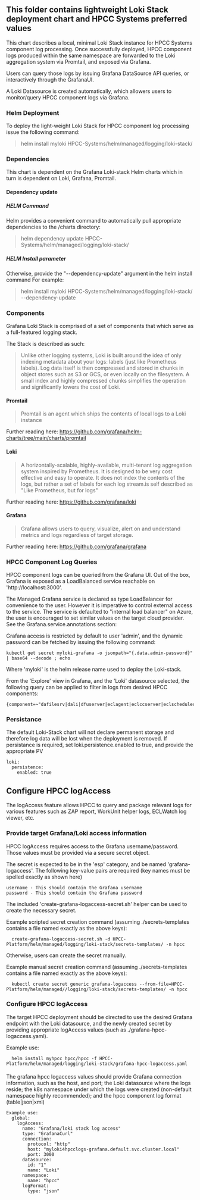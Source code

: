 ## This folder contains lightweight Loki Stack deployment chart and HPCC Systems preferred values

This chart describes a local, minimal Loki Stack instance for HPCC Systems component log processing.
Once successfully deployed, HPCC component logs produced within the same namespace are forwarded to the Loki aggregation system via Promtail, and exposed via Grafana. 

Users can query those logs by issuing Grafana DataSource API queries, or interactively through the GrafanaUI.

A Loki Datasource is created automatically, which allowers users to monitor/query HPCC component logs via Grafana.

### Helm Deployment
To deploy the light-weight Loki Stack for HPCC component log processing issue the following command:

>helm install myloki HPCC-Systems/helm/managed/logging/loki-stack/

### Dependencies
This chart is dependent on the Grafana Loki-stack Helm charts which in turn is dependent on Loki, Grafana, Promtail.

#### Dependency update
##### HELM Command
Helm provides a convenient command to automatically pull appropriate dependencies to the /charts directory:
> helm dependency update HPCC-Systems/helm/managed/logging/loki-stack/

##### HELM Install parameter
Otherwise, provide the "--dependency-update" argument in the helm install command
For example:
> helm install myloki HPCC-Systems/helm/managed/logging/loki-stack/ --dependency-update

### Components
Grafana Loki Stack is comprised of a set of components that which serve as a full-featured logging stack.

The Stack is described as such:

>Unlike other logging systems, Loki is built around the idea of only indexing metadata about your logs: labels (just like Prometheus labels). Log data itself is then compressed and stored in chunks in object stores such as S3 or GCS, or even locally on the filesystem. A small index and highly compressed chunks simplifies the operation and significantly lowers the cost of Loki.

#### Promtail

>Promtail is an agent which ships the contents of local logs to a Loki instance

Further reading here: https://github.com/grafana/helm-charts/tree/main/charts/promtail

#### Loki

>A horizontally-scalable, highly-available, multi-tenant log aggregation system inspired by Prometheus. It is designed to be very cost effective and easy to operate. It does not index the contents of the logs, but rather a set of labels for each log stream.is self described as "Like Prometheus, but for logs"

Further reading here: https://github.com/grafana/loki

#### Grafana

>Grafana allows users to query, visualize, alert on and understand metrics and logs regardless of target storage.

Further reading here: https://github.com/grafana/grafana

### HPCC Component Log Queries

HPCC component logs can be queried from the Grafana UI. Out of the box, Grafana is exposed as a LoadBalanced service reachable on 'http://localhost:3000'.

The Managed Grafana service is declared as type LoadBalancer for convenience to the user. However it is imperative to control external access to the service.
The service is defaulted to "internal load balancer" on Azure, the user is encouraged to set similar values on the target cloud provider. See the Grafana.service.annotations section:

Grafana access is restricted by default to user 'admin', and the dynamic password can be fetched by issuing the following command:

```console
kubectl get secret myloki-grafana -o jsonpath="{.data.admin-password}" | base64 --decode ; echo
```
Where 'myloki' is the helm release name used to deploy the Loki-stack.

From the 'Explore' view in Grafana, and the 'Loki' datasource selected, the following query can be applied to filter in logs from desired HPCC components:

```console
{component=~"dafilesrv|dali|dfuserver|eclagent|eclccserver|eclscheduler|esp|sasha"}
```


### Persistance
The default Loki-Stack chart will not declare permanent storage and therefore log data will be lost when the deployment is removed. If persistance is required, set loki.persistence.enabled to true, and provide the appropriate PV

```console
loki:
  persistence:
    enabled: true
```

## Configure HPCC logAccess
The logAccess feature allows HPCC to query and package relevant logs for various features such as ZAP report, WorkUnit helper logs, ECLWatch log viewer, etc.

### Provide target Grafana/Loki access information 

HPCC logAccess requires access to the Grafana username/password. Those values must be provided via a secure secret object.

The secret is expected to be in the 'esp' category, and be named 'grafana-logaccess'. The following key-value pairs are required (key names must be spelled exactly as shown here)

    username - This should contain the Grafana username
    password - This should contain the Grafana password

The included 'create-grafana-logaccess-secret.sh' helper can be used to create the necessary secret.

Example scripted secret creation command (assuming ./secrets-templates contains a file named exactly as the above keys):

```
  create-grafana-logaccess-secret.sh -d HPCC-Platform/helm/managed/logging/loki-stack/secrets-templates/ -n hpcc
```

Otherwise, users can create the secret manually.

Example manual secret creation command (assuming ./secrets-templates contains a file named exactly as the above keys):

```
  kubectl create secret generic grafana-logaccess --from-file=HPCC-Platform/helm/managed//logging/loki-stack/secrets-templates/ -n hpcc
```

### Configure HPCC logAccess

The target HPCC deployment should be directed to use the desired Grafana endpoint with the Loki datasource, and the newly created secret by providing appropriate logAccess values (such as ./grafana-hpcc-logaccess.yaml).

Example use:

```
  helm install myhpcc hpcc/hpcc -f HPCC-Platform/helm/managed/logging/loki-stack/grafana-hpcc-logaccess.yaml
```

####

The grafana hpcc logaccess values should provide Grafana connection information, such as the host, and port; the Loki datasource where the logs reside; the k8s namespace under which the logs were created (non-default namespace highly recommended); and the hpcc component log format (table|json|xml)

```
Example use:
  global:
    logAccess:
      name: "Grafana/loki stack log access"
      type: "GrafanaCurl"
      connection:
        protocol: "http"
        host: "myloki4hpcclogs-grafana.default.svc.cluster.local"
        port: 3000
      datasource:
        id: "1"
        name: "Loki"
      namespace:
        name: "hpcc"
      logFormat:
        type: "json"
```
